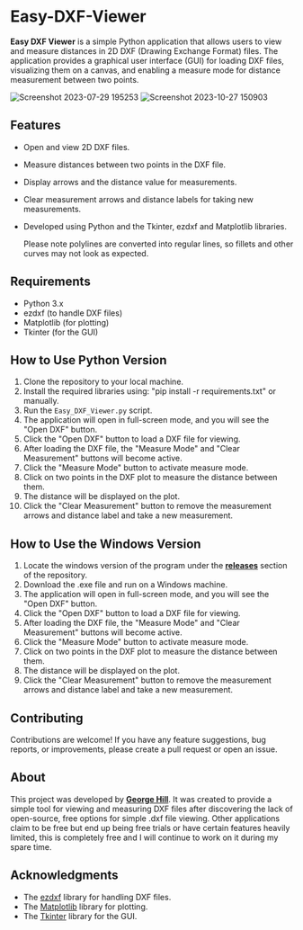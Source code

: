 # Easy-DXF-Viewer

**Easy DXF Viewer** is a simple Python application that allows users to view and measure distances in 2D DXF (Drawing Exchange Format) files. The application provides a graphical user interface (GUI) for loading DXF files, visualizing them on a canvas, and enabling a measure mode for distance measurement between two points.

![Screenshot 2023-07-29 195253](https://github.com/georgeh1ll/Easy-DXF-Viewer/assets/11806169/654db9c5-e5e0-4d3b-96b1-54d3fc53a820)
![Screenshot 2023-10-27 150903](https://github.com/georgeh1ll/Easy-DXF-Viewer/assets/11806169/78a37a1b-191d-4c22-b1ca-65d5710ce72e)

## Features

- Open and view 2D DXF files.
- Measure distances between two points in the DXF file.
- Display arrows and the distance value for measurements.
- Clear measurement arrows and distance labels for taking new measurements.
- Developed using Python and the Tkinter, ezdxf and Matplotlib libraries.

  Please note polylines are converted into regular lines, so fillets and other curves may not look as expected. 

## Requirements

- Python 3.x
- ezdxf (to handle DXF files)
- Matplotlib (for plotting)
- Tkinter (for the GUI)

## How to Use Python Version

1. Clone the repository to your local machine.
2. Install the required libraries using: "pip install -r requirements.txt" or manually. 
3. Run the `Easy_DXF_Viewer.py` script.
4. The application will open in full-screen mode, and you will see the "Open DXF" button.
5. Click the "Open DXF" button to load a DXF file for viewing.
6. After loading the DXF file, the "Measure Mode" and "Clear Measurement" buttons will become active.
7. Click the "Measure Mode" button to activate measure mode.
8. Click on two points in the DXF plot to measure the distance between them.
9. The distance will be displayed on the plot.
10. Click the "Clear Measurement" button to remove the measurement arrows and distance label and take a new measurement.

## How to Use the Windows Version 

1. Locate the windows version of the program under the **[releases](https://github.com/georgeh1ll/Easy-DXF-Viewer/releases)** section of the repository.
2. Download the .exe file and run on a Windows machine. 
3. The application will open in full-screen mode, and you will see the "Open DXF" button.
4. Click the "Open DXF" button to load a DXF file for viewing.
5. After loading the DXF file, the "Measure Mode" and "Clear Measurement" buttons will become active.
6. Click the "Measure Mode" button to activate measure mode.
7. Click on two points in the DXF plot to measure the distance between them.
8. The distance will be displayed on the plot.
9. Click the "Clear Measurement" button to remove the measurement arrows and distance label and take a new measurement.


## Contributing

Contributions are welcome! If you have any feature suggestions, bug reports, or improvements, please create a pull request or open an issue.

## About

This project was developed by **[George Hill](https://github.com/georgeh1ll)**. It was created to provide a simple tool for viewing and measuring DXF files after discovering the lack of open-source, free options for simple .dxf file viewing. Other applications claim to be free but end up being free trials or have certain features heavily limited, this is completely free and I will continue to work on it during my spare time. 

## Acknowledgments

- The [ezdxf](https://github.com/mozman/ezdxf) library for handling DXF files.
- The [Matplotlib](https://matplotlib.org/) library for plotting.
- The [Tkinter](https://docs.python.org/3/library/tkinter.html) library for the GUI.


